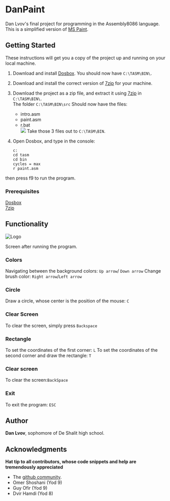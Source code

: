 # DanPaint

Dan Lvov's final project for programming in the Assembly8086 language.\
This is a simplified version of [MS Paint](https://support.microsoft.com/en-us/help/4027410/windows-10-open-microsoft-paint).

## Getting Started

These instructions will get you a copy of the project up and running on your local machine.

1) Download and install [Dosbox](https://filehippo.com/download_dosbox/). You should now have `C:\TASM\BIN\`.

2) Download and install the correct version of [7zip](https://www.7-zip.org/) for your machine.

3) Download the project as a zip file, and extract it using [7zip](https://www.7-zip.org/) in `C:\TASM\BIN\`.\
The folder `C:\TASM\BIN\src` Should now have the files: 
    * intro.asm
    * paint.asm
    * r.bat\
![](https://cdn.discordapp.com/attachments/348067542881009665/696698821387747358/unknown.png)
Take those 3 files out to `C:\TASM\BIN`.

4) Open Dosbox, and type in the console:
    ```mount c: c/
    c:
    cd tasm
    cd bin
    cycles = max
    r paint.asm
then press f9 to run the program.
### Prerequisites
[Dosbox](https://filehippo.com/download_dosbox/)\
[7zip](https://www.7-zip.org/)
## Functionality
![Logo][1]

[1]: https://cdn.discordapp.com/attachments/348067542881009665/696687324712534097/unknown.png
Screen after running the program.
### Colors
Navigating between the background colors: `Up arrow`/ `Down arrow`
Change brush color: `Right arrow`/`Left arrow`

### Circle
Draw a circle, whose center is the position of the mouse: `C`

### Clear Screen
To clear the screen, simply press `Backspace`

### Rectangle
To set the coordinates of the first corner: `L`
To set the coordinates of the second corner and draw the rectangle: `T`

### Clear screen
To clear the screen:`BackSpace`

### Exit
To exit the program: `ESC`

###
## Author
**Dan Lvov**, sophomore of De Shalit high school.

## Acknowledgments
**Hat tip to all contributors, whose code snippets and help are tremendously appreciated**
* The [github community](https://github.community/).
* Omer Shoshani (Yod 9)
* Guy Ofir (Yod 9)
* Dvir Hamdi (Yod 8)
